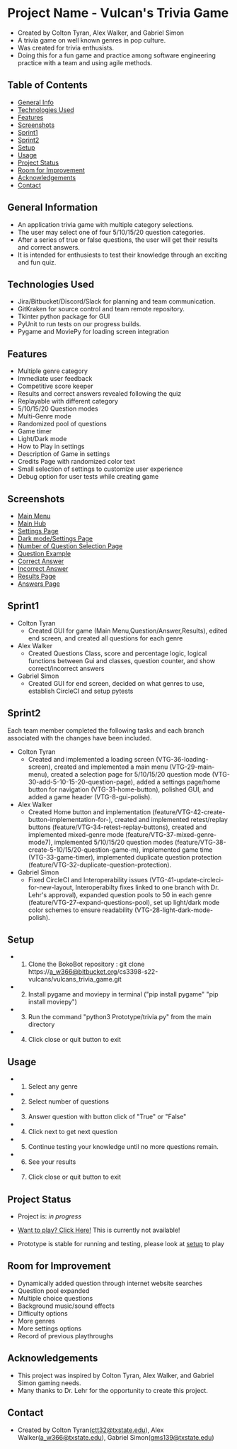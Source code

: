# Project Name - Vulcan's Trivia Game
- Created by Colton Tyran, Alex Walker, and Gabriel Simon
- A trivia game on well known genres in pop culture.
- Was created for trivia enthusists. 
- Doing this for a fun game and practice among software engineering practice with a team and using agile methods.
​
## Table of Contents
* [General Info](#general-information)
* [Technologies Used](#technologies-used)
* [Features](#features)
* [Screenshots](#screenshots)
* [Sprint1](#sprint1)
* [Sprint2](#sprint2)
* [Setup](#setup)
* [Usage](#usage)
* [Project Status](#project-status)
* [Room for Improvement](#room-for-improvement)
* [Acknowledgements](#acknowledgements)
* [Contact](#contact)
​
## General Information
- An application trivia game with multiple category selections.
- The user may select one of four 5/10/15/20 question categories.
- After a series of true or false questions, the user will get their results and correct answers.
- It is intended for enthusiests to test their knowledge through an exciting and fun quiz.
​
## Technologies Used
- Jira/Bitbucket/Discord/Slack for planning and team communication.
- GitKraken for source control and team remote repository.
- Tkinter python package for GUI
- PyUnit to run tests on our progress builds.
- Pygame and MoviePy for loading screen integration
​
## Features
- Multiple genre category
- Immediate user feedback
- Competitive score keeper
- Results and correct answers revealed following the quiz
- Replayable with different category
- 5/10/15/20 Question modes
- Multi-Genre mode
- Randomized pool of questions
- Game timer
- Light/Dark mode
- How to Play in settings
- Description of Game in settings
- Credits Page with randomized color text
- Small selection of settings to customize user experience
- Debug option for user tests while creating game

## Screenshots
* [Main Menu](https://i.gyazo.com/65e2e40a3c2c86a00356f570be0dc6ec.png)
* [Main Hub](https://i.gyazo.com/6f5eac5dd3a5d137e0e87f934da55d6c.png)
* [Settings Page](https://i.gyazo.com/4b112c5601a2308bb60f5d6ca150196b.png)
* [Dark mode/Settings Page](https://i.gyazo.com/7a22c1da52e4209023e9d38bd88984ee.png)
* [Number of Question Selection Page](https://i.gyazo.com/d082185df30e4f44399590b4f43a0c9e.png)
* [Question Example](https://i.gyazo.com/96d7a4f0f9760637664e1248e6233527.png)
* [Correct Answer](https://i.gyazo.com/5ed7ce4ed95b6c06639b49a60fdb12d3.png)
* [Incorrect Answer](https://i.gyazo.com/1c0756e935604f0216181e03484dcd84.png)
* [Results Page](https://i.gyazo.com/07dacc62f167cabe1427dba910c22f34.png)
* [Answers Page](https://i.gyazo.com/df86e49883fc45056dfa6d8d35dd8e00.png)

## Sprint1
- Colton Tyran 
	- Created GUI for game (Main Menu,Question/Answer,Results), edited end screen, and created all questions for each genre
- Alex Walker 
	- Created Questions Class, score and percentage logic, logical functions between Gui and classes, question counter, and show correct/incorrect answers
- Gabriel Simon 
	- Created GUI for end screen, decided on what genres to use, establish CircleCI and setup pytests

## Sprint2
Each team member completed the following tasks and each branch associated with the changes have been included.

- Colton Tyran
	- Created and implemented a loading screen (VTG-36-loading-screen), created and implemented a main menu (VTG-29-main-menu), created a selection page for 5/10/15/20 question mode (VTG-30-add-5-10-15-20-question-page), added a settings page/home button for navigation (VTG-31-home-button), polished GUI, and added a game header (VTG-8-gui-polish).
- Alex Walker 
	- Created Home button and implementation (feature/VTG-42-create-button-implementation-for-), created and implemented retest/replay buttons (feature/VTG-34-retest-replay-buttons), created and implemented mixed-genre mode (feature/VTG-37-mixed-genre-mode7), implemented 5/10/15/20 question modes (feature/VTG-38-create-5-10/15/20-question-game-m), implemented game time (VTG-33-game-timer), implemented duplicate question protection (feature/VTG-32-duplicate-question-protection).
- Gabriel Simon 
	- Fixed CircleCI and Interoperability issues (VTG-41-update-circleci-for-new-layout, Interoperabilty fixes linked to one branch with Dr. Lehr's approval), expanded question pools to 50 in each genre (feature/VTG-27-expand-questions-pool), set up light/dark mode color schemes to ensure readability (VTG-28-light-dark-mode-polish).
​
## Setup
- 1) Clone the BokoBot repository : git clone https://a_w366@bitbucket.org/cs3398-s22-vulcans/vulcans_trivia_game.git
- 2) Install pygame and moviepy in terminal ("pip install pygame" "pip install moviepy")
- 3) Run the command "python3 Prototype/trivia.py" from the main directory
- 4) Click close or quit button to exit

## Usage
- 1) Select any genre
- 2) Select number of questions
- 3) Answer question with button click of "True" or "False"
- 4) Click next to get next question
- 5) Continue testing your knowledge until no more questions remain.
- 6) See your results
- 7) Click close or quit button to exit

## Project Status
- Project is: *in progress*
* [Want to play? Click Here!](https://replit.com/@AlexWalker5/VulcanTriviaGame)   This is currently not available! 
- Prototype is stable for running and testing, please look at [setup](#setup) to play

## Room for Improvement
- Dynamically added question through internet website searches
- Question pool expanded
- Multiple choice questions
- Background music/sound effects
- Difficulty options
- More genres
- More settings options
- Record of previous playthroughs

## Acknowledgements
- This project was inspired by Colton Tyran, Alex Walker, and Gabriel Simon gaming needs.
- Many thanks to Dr. Lehr for the opportunity to create this project.
​
## Contact
- Created by Colton Tyran(ctt32@txstate.edu), Alex Walker(a_w366@txstate.edu), Gabriel Simon(gms139@txstate.edu)
